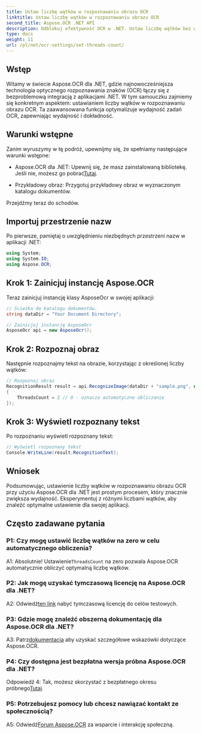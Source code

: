 ```yaml
---
title: Ustaw liczbę wątków w rozpoznawaniu obrazu OCR
linktitle: Ustaw liczbę wątków w rozpoznawaniu obrazu OCR
second_title: Aspose.OCR .NET API
description: Odblokuj efektywność OCR w .NET. Ustaw liczbę wątków bez wysiłku dzięki Aspose.OCR. Zwiększ dokładność i szybkość.
type: docs
weight: 11
url: /pl/net/ocr-settings/set-threads-count/
---
```

## Wstęp

Witamy w świecie Aspose.OCR dla .NET, gdzie najnowocześniejsza technologia optycznego rozpoznawania znaków (OCR) łączy się z bezproblemową integracją z aplikacjami .NET. W tym samouczku zajmiemy się konkretnym aspektem: ustawianiem liczby wątków w rozpoznawaniu obrazu OCR. Ta zaawansowana funkcja optymalizuje wydajność zadań OCR, zapewniając wydajność i dokładność.

## Warunki wstępne

Zanim wyruszymy w tę podróż, upewnijmy się, że spełniamy następujące warunki wstępne:

-  Aspose.OCR dla .NET: Upewnij się, że masz zainstalowaną bibliotekę. Jeśli nie, możesz go pobrać[Tutaj](https://releases.aspose.com/ocr/net/).

- Przykładowy obraz: Przygotuj przykładowy obraz w wyznaczonym katalogu dokumentów.

Przejdźmy teraz do schodów.

## Importuj przestrzenie nazw

Po pierwsze, pamiętaj o uwzględnieniu niezbędnych przestrzeni nazw w aplikacji .NET:

```csharp
using System;
using System.IO;
using Aspose.OCR;
```

## Krok 1: Zainicjuj instancję Aspose.OCR

Teraz zainicjuj instancję klasy AsposeOcr w swojej aplikacji:

```csharp
// Ścieżka do katalogu dokumentów.
string dataDir = "Your Document Directory";

// Zainicjuj instancję AsposeOcr
AsposeOcr api = new AsposeOcr();
```

## Krok 2: Rozpoznaj obraz

Następnie rozpoznajmy tekst na obrazie, korzystając z określonej liczby wątków:

```csharp
// Rozpoznaj obraz
RecognitionResult result = api.RecognizeImage(dataDir + "sample.png", new RecognitionSettings
{
    ThreadsCount = 2 // 0 - oznacza automatyczne obliczanie
});
```

## Krok 3: Wyświetl rozpoznany tekst

Po rozpoznaniu wyświetl rozpoznany tekst:

```csharp
// Wyświetl rozpoznany tekst
Console.WriteLine(result.RecognitionText);
```

## Wniosek

Podsumowując, ustawienie liczby wątków w rozpoznawaniu obrazu OCR przy użyciu Aspose.OCR dla .NET jest prostym procesem, który znacznie zwiększa wydajność. Eksperymentuj z różnymi liczbami wątków, aby znaleźć optymalne ustawienie dla swojej aplikacji.

## Często zadawane pytania

### P1: Czy mogę ustawić liczbę wątków na zero w celu automatycznego obliczenia?

 A1: Absolutnie! Ustawienie`ThreadsCount` na zero pozwala Aspose.OCR automatycznie obliczyć optymalną liczbę wątków.

### P2: Jak mogę uzyskać tymczasową licencję na Aspose.OCR dla .NET?

 A2: Odwiedź[ten link](https://purchase.aspose.com/temporary-license/) nabyć tymczasową licencję do celów testowych.

### P3: Gdzie mogę znaleźć obszerną dokumentację dla Aspose.OCR dla .NET?

 A3: Patrz[dokumentacja](https://reference.aspose.com/ocr/net/) aby uzyskać szczegółowe wskazówki dotyczące Aspose.OCR.

### P4: Czy dostępna jest bezpłatna wersja próbna Aspose.OCR dla .NET?

 Odpowiedź 4: Tak, możesz skorzystać z bezpłatnego okresu próbnego[Tutaj](https://releases.aspose.com/).

### P5: Potrzebujesz pomocy lub chcesz nawiązać kontakt ze społecznością?

 A5: Odwiedź[Forum Aspose.OCR](https://forum.aspose.com/c/ocr/16) za wsparcie i interakcję społeczną.